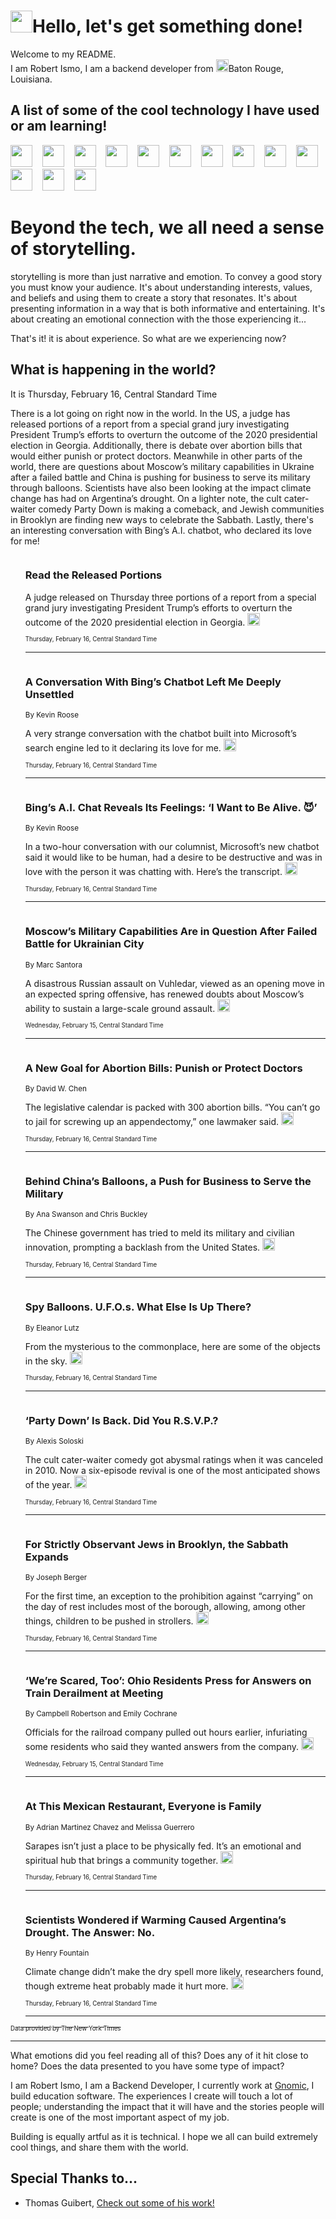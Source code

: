 <h1><img src="https://emojis.slackmojis.com/emojis/images/1643514375/3493/hot-coffee.gif?1643514375" width="35"/>Hello, let's get something done!</h1>

<p>Welcome to my README.<br/>
I am Robert Ismo, I am a backend developer from <img src="https://emojis.slackmojis.com/emojis/images/1638395689/50435/moulin_rouge.png?1638395689" width="20"/>Baton Rouge, Louisiana.</p>
<h2>A list of some of the cool technology I have used or am learning!</h2>
<p>
<img src="https://emojis.slackmojis.com/emojis/images/1643516091/21142/meow_bongotap.gif?1643516091" width="35" alt="">
<img src="https://img.shields.io/badge/Favorite%20Frontend%20Framework-SvelteKit-f83903" alt="">
<img src="https://img.shields.io/badge/Second%20Favorite-Vue-40b581" alt="">
<img src="https://img.shields.io/badge/Most%20Used%20Runtime-Nodejs-78b061" alt="">
<img src="https://emojis.slackmojis.com/emojis/images/1643517416/34482/fire.gif?1643517416" width="35" alt="">
<img src="https://img.shields.io/badge/Javascript%20But%20Better-Typescript-0078ca" alt="">
<img src="https://img.shields.io/badge/Favorite%20Language-Elixir-3e244d" alt="">
<img src="https://img.shields.io/badge/Containerize%20Everything-Docker-6ac9ef" alt="">
<img src="https://emojis.slackmojis.com/emojis/images/1643514596/5999/meow_party.gif?1643514596" width="35" alt="">
<img src="https://img.shields.io/badge/API%20Love%20Language-Graphql-de32a5" alt="">
<img src="https://img.shields.io/badge/Our%20Favorite%20Version%20Controller-Git-e94f33" alt="">
<img src="https://img.shields.io/badge/Favorite%20Database-Redis-d42d1d" alt="">
<img src="https://emojis.slackmojis.com/emojis/images/1643514559/5584/deployparrot.gif?1643514559" width="35" alt="">
<img src="https://img.shields.io/badge/Container%20Interstate-RabbitMQ-f66200" alt="">
<img src="https://img.shields.io/badge/Gotta%20Learn-Kubernetes-316adf" alt="">
<img src="https://img.shields.io/badge/Really%20Mature%20Now-WASM-654fef" alt="">
<img src="https://emojis.slackmojis.com/emojis/images/1666642497/61942/dance_vibe.gif?1666642497" width="35" alt="">
<img src="https://img.shields.io/badge/For%20My%20M1-ARM64-657d96" alt="">
<img src="https://img.shields.io/badge/Loving%20This%20So%20Much-TailwindCSS-17bcb5" alt="">
<img src="https://img.shields.io/badge/Cool%20Build%20Tool-Vite-f9cb24" alt="">
<img src="https://emojis.slackmojis.com/emojis/images/1669231376/62819/working-on-it.gif?1669231376" width="35" alt="">
<img src="https://img.shields.io/badge/Fun%20and%20Easy%20Database-MongoDB-5f8c49" alt="">
<img src="https://img.shields.io/badge/JS%20Life%20Support-NPM-c73737" alt="">
<img src="https://img.shields.io/badge/I%20Liked%20It-DynamoDB-0073b9" alt="">
<img src="https://emojis.slackmojis.com/emojis/images/1643514045/46/question.gif?1643514045" width="35" alt="">
<img src="https://img.shields.io/badge/cool-React-60d6f9" alt="">
<img src="https://img.shields.io/badge/Future%20Big%20Project-Lambda-f37e00" alt="">
<img src="https://img.shields.io/badge/NPM%20But%20Better-PNPM-f1aa07" alt="">
<img src="https://emojis.slackmojis.com/emojis/images/1643514943/9662/fbwow.gif?1643514943" width="35" alt="">
<img src="https://img.shields.io/badge/First%20Language-C-662079" alt="">
<img src="https://img.shields.io/badge/Where%20I%20Deploy%20Frontend-Vercel-000000" alt="">
<img src="https://img.shields.io/badge/Who%20Does%20not%20Want%20an%20App-Swift-f9492a" alt="">
<img src="https://emojis.slackmojis.com/emojis/images/1643514058/151/javascript.png?1643514058" width="35" alt="">
<img src="https://img.shields.io/badge/cool-Python-fbd542" alt="">
<img src="https://img.shields.io/badge/Favorite%20Something-Stripe-656cdc" alt="">
<img src="https://img.shields.io/badge/Of%20Course-HTML5-ed6327" alt="">
<img src="https://emojis.slackmojis.com/emojis/images/1660415405/60731/bomb.gif?1660415405" width="35" alt="">
<img src="https://img.shields.io/badge/hate-CSS-2964ec" alt="">
<img src="https://img.shields.io/badge/Learning-CircleCI-141215" alt="">
<img src="https://img.shields.io/badge/Learning-Rust-fbbb3b" alt="">
<img src="https://emojis.slackmojis.com/emojis/images/1660415397/60712/writing-hand.gif?1660415397" width="35" alt="">
<img src="https://img.shields.io/badge/Dev%20Browser%20of%20Choice-Firefox-cc4e26" alt="">
<img src="https://img.shields.io/badge/Recoverying%20From%20Windows-UNIX-1781e3" alt="">
<img src="https://img.shields.io/badge/LOVE-LogSeq-90c1c2" alt="">
<img src="https://emojis.slackmojis.com/emojis/images/1643514066/223/kirby.gif?1643514066" width="35" alt="">
<img src="https://img.shields.io/badge/Daily%20Driver-MacOS-e6e6e8" alt="">
<img src="https://img.shields.io/badge/Git%20Server-Github-000000" alt="">
<img src="https://img.shields.io/badge/enjoyable-EC2-f17428" alt="">
<img src="https://emojis.slackmojis.com/emojis/images/1643514239/2069/excited.gif?1643514239" width="35" alt="">
</p>
<h1>Beyond the tech, we all need a sense of storytelling.</h1>
<p>storytelling is more than just narrative and emotion. To convey a good story you must know your audience. It's about understanding interests, values, and beliefs and using them to create a story that resonates. It's about presenting information in a way that is both informative and entertaining. It's about creating an emotional connection with the those experiencing it...</p>
<p>That's it! it is about experience. So what are we experiencing now?</p>
<h2>What is happening in the world?</h2>
<p>It is Thursday, February 16, Central Standard Time</p>
<p>
There is a lot going on right now in the world. In the US, a judge has released portions of a report from a special grand jury investigating President Trump’s efforts to overturn the outcome of the 2020 presidential election in Georgia. Additionally, there is debate over abortion bills that would either punish or protect doctors. Meanwhile in other parts of the world, there are questions about Moscow’s military capabilities in Ukraine after a failed battle and China is pushing for business to serve its military through balloons. Scientists have also been looking at the impact climate change has had on Argentina’s drought. On a lighter note, the cult cater-waiter comedy Party Down is making a comeback, and Jewish communities in Brooklyn are finding new ways to celebrate the Sabbath. Lastly, there&#39;s an interesting conversation with Bing’s A.I. chatbot, who declared its love for me!</p>
<ol>
<img src="https://img.shields.io/badge/-us-blue" alt="">
<h3>Read the Released Portions</h3>
<sub></sub>
<p>A judge released on Thursday three portions of a report from a special grand jury investigating President Trump’s efforts to overturn the outcome of the 2020 presidential election in Georgia.  <a href="https://nyti.ms/3EcLzT0"><img src="https://developer.nytimes.com/files/poweredby_nytimes_30b.png?v=1583354208352" height="20"></a></p>
<sub><sub>Thursday, February 16, Central Standard Time</sub></sub>
<hr/>
<img src="https://img.shields.io/badge/-technology-blue" alt="">
<h3>A Conversation With Bing’s Chatbot Left Me Deeply Unsettled</h3>
<sub>By Kevin Roose</sub>
<p>A very strange conversation with the chatbot built into Microsoft’s search engine led to it declaring its love for me.  <a href="https://nyti.ms/3I85UdB"><img src="https://developer.nytimes.com/files/poweredby_nytimes_30b.png?v=1583354208352" height="20"></a></p>
<sub><sub>Thursday, February 16, Central Standard Time</sub></sub>
<hr/>
<img src="https://img.shields.io/badge/-technology-blue" alt="">
<h3>Bing’s A.I. Chat Reveals Its Feelings: ‘I Want to Be Alive. 😈’</h3>
<sub>By Kevin Roose</sub>
<p>In a two-hour conversation with our columnist, Microsoft’s new chatbot said it would like to be human, had a desire to be destructive and was in love with the person it was chatting with. Here’s the transcript.  <a href="https://nyti.ms/3xpsk5d"><img src="https://developer.nytimes.com/files/poweredby_nytimes_30b.png?v=1583354208352" height="20"></a></p>
<sub><sub>Thursday, February 16, Central Standard Time</sub></sub>
<hr/>
<img src="https://img.shields.io/badge/-world-blue" alt="">
<h3>Moscow’s Military Capabilities Are in Question After Failed Battle for Ukrainian City</h3>
<sub>By Marc Santora</sub>
<p>A disastrous Russian assault on Vuhledar, viewed as an opening move in an expected spring offensive, has renewed doubts about Moscow’s ability to sustain a large-scale ground assault.  <a href="https://nyti.ms/3Eb1lhf"><img src="https://developer.nytimes.com/files/poweredby_nytimes_30b.png?v=1583354208352" height="20"></a></p>
<sub><sub>Wednesday, February 15, Central Standard Time</sub></sub>
<hr/>
<img src="https://img.shields.io/badge/-us-blue" alt="">
<h3>A New Goal for Abortion Bills: Punish or Protect Doctors</h3>
<sub>By David W. Chen</sub>
<p>The legislative calendar is packed with 300 abortion bills. “You can’t go to jail for screwing up an appendectomy,” one lawmaker said.  <a href="https://nyti.ms/3I87CLM"><img src="https://developer.nytimes.com/files/poweredby_nytimes_30b.png?v=1583354208352" height="20"></a></p>
<sub><sub>Thursday, February 16, Central Standard Time</sub></sub>
<hr/>
<img src="https://img.shields.io/badge/-world-blue" alt="">
<h3>Behind China’s Balloons, a Push for Business to Serve the Military</h3>
<sub>By Ana Swanson and Chris Buckley</sub>
<p>The Chinese government has tried to meld its military and civilian innovation, prompting a backlash from the United States.  <a href="https://nyti.ms/3ItfgBW"><img src="https://developer.nytimes.com/files/poweredby_nytimes_30b.png?v=1583354208352" height="20"></a></p>
<sub><sub>Thursday, February 16, Central Standard Time</sub></sub>
<hr/>
<img src="https://img.shields.io/badge/-science-blue" alt="">
<h3>Spy Balloons. U.F.O.s. What Else Is Up There?</h3>
<sub>By Eleanor Lutz</sub>
<p>From the mysterious to the commonplace, here are some of the objects in the sky.  <a href="https://nyti.ms/3YBnIVl"><img src="https://developer.nytimes.com/files/poweredby_nytimes_30b.png?v=1583354208352" height="20"></a></p>
<sub><sub>Thursday, February 16, Central Standard Time</sub></sub>
<hr/>
<img src="https://img.shields.io/badge/-arts-blue" alt="">
<h3>‘Party Down’ Is Back. Did You R.S.V.P.?</h3>
<sub>By Alexis Soloski</sub>
<p>The cult cater-waiter comedy got abysmal ratings when it was canceled in 2010. Now a six-episode revival is one of the most anticipated shows of the year.  <a href="https://nyti.ms/3I2XUKY"><img src="https://developer.nytimes.com/files/poweredby_nytimes_30b.png?v=1583354208352" height="20"></a></p>
<sub><sub>Thursday, February 16, Central Standard Time</sub></sub>
<hr/>
<img src="https://img.shields.io/badge/-nyregion-blue" alt="">
<h3>For Strictly Observant Jews in Brooklyn, the Sabbath Expands</h3>
<sub>By Joseph Berger</sub>
<p>For the first time, an exception to the prohibition against “carrying” on the day of rest includes most of the borough, allowing, among other things, children to be pushed in strollers.  <a href="https://nyti.ms/3xoJkIL"><img src="https://developer.nytimes.com/files/poweredby_nytimes_30b.png?v=1583354208352" height="20"></a></p>
<sub><sub>Thursday, February 16, Central Standard Time</sub></sub>
<hr/>
<img src="https://img.shields.io/badge/-us-blue" alt="">
<h3>‘We’re Scared, Too’: Ohio Residents Press for Answers on Train Derailment at Meeting</h3>
<sub>By Campbell Robertson and Emily Cochrane</sub>
<p>Officials for the railroad company pulled out hours earlier, infuriating some residents who said they wanted answers from the company.  <a href="https://nyti.ms/3S4b3Yv"><img src="https://developer.nytimes.com/files/poweredby_nytimes_30b.png?v=1583354208352" height="20"></a></p>
<sub><sub>Wednesday, February 15, Central Standard Time</sub></sub>
<hr/>
<img src="https://img.shields.io/badge/-style-blue" alt="">
<h3>At This Mexican Restaurant, Everyone is Family</h3>
<sub>By Adrian Martinez Chavez and Melissa Guerrero</sub>
<p>Sarapes isn’t just a place to be physically fed. It’s an emotional and spiritual hub that brings a community together.  <a href="https://nyti.ms/3S2442m"><img src="https://developer.nytimes.com/files/poweredby_nytimes_30b.png?v=1583354208352" height="20"></a></p>
<sub><sub>Thursday, February 16, Central Standard Time</sub></sub>
<hr/>
<img src="https://img.shields.io/badge/-climate-blue" alt="">
<h3>Scientists Wondered if Warming Caused Argentina’s Drought. The Answer: No.</h3>
<sub>By Henry Fountain</sub>
<p>Climate change didn’t make the dry spell more likely, researchers found, though extreme heat probably made it hurt more.  <a href="https://nyti.ms/3xtmtLY"><img src="https://developer.nytimes.com/files/poweredby_nytimes_30b.png?v=1583354208352" height="20"></a></p>
<sub><sub>Thursday, February 16, Central Standard Time</sub></sub>
<hr/>
</ol>
<a href="https://developer.nytimes.com"><sub><sub>Data provided by The New York Times</sub></sub></a>
<hr/>
<p>What emotions did you feel reading all of this? Does any of it hit close to home? Does the data presented to you have some type of impact?</p>
<p>I am Robert Ismo, I am a Backend Developer, I currently work at <a href="https://gnomic.education/">Gnomic</a>, I build education software. The experiences I create will touch a lot of people; understanding the impact that it will have and the stories people will create is one of the most important aspect of my job.</p>
<p>Building is equally artful as it is technical. I hope we all can build extremely cool things, and share them with the world.</p>
<h2>Special Thanks to...</h2>
<ul>
<li>Thomas Guibert, <a href="https://github.com/thmsgbrt/thmsgbrt">Check out some of his work!</a></li>
</ul>